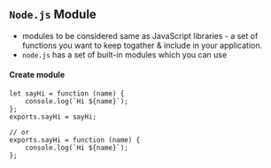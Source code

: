 ## `Node.js` Module
* modules to be considered same as JavaScript libraries - a set of functions you want to keep togather & include in your application.
* `node.js` has a set of built-in modules which you can use

#### Create module
```
let sayHi = function (name) {
    console.log(`Hi ${name}`);
};
exports.sayHi = sayHi;

// or
exports.sayHi = function (name) {
    console.log(`Hi ${name}`);
};
```
